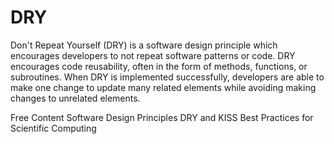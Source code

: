 # DRY

Don't Repeat Yourself (DRY) is a software design principle which encourages developers to not repeat software patterns or code. DRY encourages code reusability, often in the form of methods, functions, or subroutines. When DRY is implemented successfully, developers are able to make one change to update many related elements while avoiding making changes to unrelated elements.

<ResourceGroupTitle>Free Content</ResourceGroupTitle>
<BadgeLink colorScheme='yellow' badgeText='Read' href='https://dzone.com/articles/software-design-principles-dry-and-kiss'>Software Design Principles DRY and KISS</BadgeLink>
<BadgeLink colorScheme='yellow' badgeText='Read' href='https://journals.plos.org/plosbiology/article?id=10.1371/journal.pbio.1001745#s5'>Best Practices for Scientific Computing</BadgeLink>
